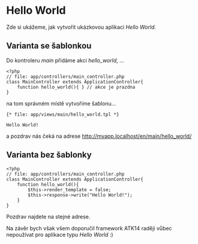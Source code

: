 Hello World
===========

Zde si ukážeme, jak vytvořit ukázkovou aplikaci *Hello World*.

Varianta se šablonkou
---------------------

Do kontroleru *main* přidáme akci *hello_world*, ...

	<?php
	// file: app/controllers/main_controller.php
	class MainController extends ApplicationController{
		function hello_world(){ } // akce je prazdna
	}

na tom správném místě vytvoříme šablonu...

	{* file: app/views/main/hello_world.tpl *}

	Hello World!

a pozdrav nás čeká na adrese http://myapp.localhost/en/main/hello_world/

Varianta bez šablonky
---------------------

	<?php
	// file: app/controllers/main_controller.php
	class MainController extends ApplicationController{
		function hello_world(){
			$this->render_template = false;
			$this->response->write("Hello World!");
		}
	}

Pozdrav najdete na stejné adrese.

Na závěr bych však všem doporučil framework ATK14 raději vůbec nepoužívat pro aplikace typu *Hello World* :)
